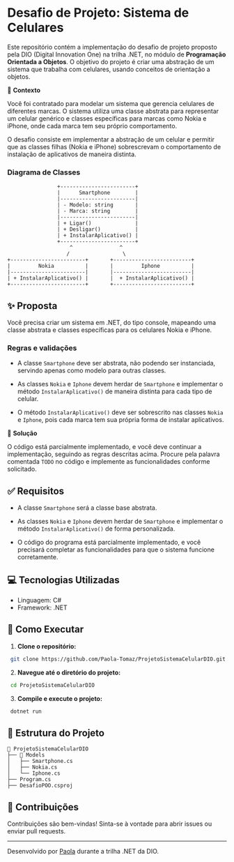 # Desafio de Projeto: Sistema de Celulares

Este repositório contém a implementação do desafio de projeto proposto pela DIO (Digital Innovation One) na trilha .NET, no módulo de **Programação Orientada a Objetos**. O objetivo do projeto é criar uma abstração de um sistema que trabalha com celulares, usando conceitos de orientação a objetos.

📱 **Contexto**

Você foi contratado para modelar um sistema que gerencia celulares de diferentes marcas. O sistema utiliza uma classe abstrata para representar um celular genérico e classes específicas para marcas como Nokia e iPhone, onde cada marca tem seu próprio comportamento.

O desafio consiste em implementar a abstração de um celular e permitir que as classes filhas (Nokia e iPhone) sobrescrevam o comportamento de instalação de aplicativos de maneira distinta.

### **Diagrama de Classes**

```plaintext
                +------------------------+
                |      Smartphone        |
                |------------------------|
                | - Modelo: string       |
                | - Marca: string        |
                |------------------------|
                | + Ligar()              |
                | + Desligar()           |
                | + InstalarAplicativo() |
                +------------------------+
                    ^               ^
                   /                 \
+------------------------+       +-------------------------+
|         Nokia          |       |         Iphone          |
|------------------------|       |-------------------------|
| + InstalarAplicativo() |       |  + InstalarAplicativo() |
+------------------------+       +-------------------------+
```

## ✨ Proposta

Você precisa criar um sistema em .NET, do tipo console, mapeando uma classe abstrata e classes específicas para os celulares Nokia e iPhone.

### **Regras e validações**

- A classe `Smartphone` deve ser abstrata, não podendo ser instanciada, servindo apenas como modelo para outras classes.

- As classes `Nokia` e `Iphone` devem herdar de `Smartphone` e implementar o método `InstalarAplicativo()` de maneira distinta para cada tipo de celular.

- O método `InstalarAplicativo()` deve ser sobrescrito nas classes `Nokia` e `Iphone`, pois cada marca tem sua própria forma de instalar aplicativos.

🔧 **Solução**

O código está parcialmente implementado, e você deve continuar a implementação, seguindo as regras descritas acima. Procure pela palavra comentada `TODO` no código e implemente as funcionalidades conforme solicitado.

## ✅ Requisitos

- A classe `Smartphone` será a classe base abstrata.

- As classes `Nokia` e `Iphone` devem herdar de `Smartphone` e implementar o método `InstalarAplicativo()` de forma personalizada.

- O código do programa está parcialmente implementado, e você precisará completar as funcionalidades para que o sistema funcione corretamente.

## 💻 Tecnologias Utilizadas

- Linguagem: C#
- Framework: .NET

## 🚀 Como Executar

1. **Clone o repositório:**

```bash
 git clone https://github.com/Paola-Tomaz/ProjetoSistemaCelularDIO.git
```

2. **Navegue até o diretório do projeto:**


```bash
 cd ProjetoSistemaCelularDIO
```

3. **Compile e execute o projeto:**

```bash
 dotnet run
``` 

## 📂 Estrutura do Projeto

```plaintext
📁 ProjetoSistemaCelularDIO
├── 📂 Models
│   ├── Smartphone.cs
│   ├── Nokia.cs
│   └── Iphone.cs
├── Program.cs
├── DesafioPOO.csproj
```

## 🤝 Contribuições

Contribuições são bem-vindas! Sinta-se à vontade para abrir issues ou enviar pull requests.

---

Desenvolvido por [Paola](https://github.com/Paola-Tomaz) durante a trilha .NET da DIO.
